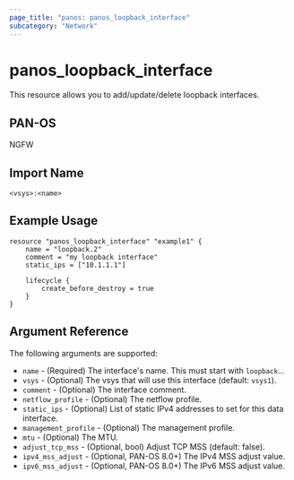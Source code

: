 ```yaml
---
page_title: "panos: panos_loopback_interface"
subcategory: "Network"
---
```


# panos_loopback_interface

This resource allows you to add/update/delete loopback interfaces.


## PAN-OS

NGFW


## Import Name

```shell
<vsys>:<name>
```


## Example Usage

```hcl
resource "panos_loopback_interface" "example1" {
    name = "loopback.2"
    comment = "my loopback interface"
    static_ips = ["10.1.1.1"]

    lifecycle {
        create_before_destroy = true
    }
}
```

## Argument Reference

The following arguments are supported:

* `name` - (Required) The interface's name.  This must start with `loopback.`.
* `vsys` - (Optional) The vsys that will use this interface (default: `vsys1`).
* `comment` - (Optional) The interface comment.
* `netflow_profile` - (Optional) The netflow profile.
* `static_ips` - (Optional) List of static IPv4 addresses to set for this data
  interface.
* `management_profile` - (Optional) The management profile.
* `mtu` - (Optional) The MTU.
* `adjust_tcp_mss` - (Optional, bool) Adjust TCP MSS (default: false).
* `ipv4_mss_adjust` - (Optional, PAN-OS 8.0+) The IPv4 MSS adjust value.
* `ipv6_mss_adjust` - (Optional, PAN-OS 8.0+) The IPv6 MSS adjust value.
